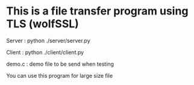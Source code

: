 # This is a file transfer program using TLS (wolfSSL)


Server : python ./server/server.py

Client : python ./client/client.py

demo.c : demo file to be send when testing

You can use this program for large size file

